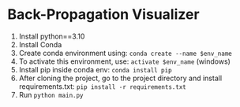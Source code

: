 # Back-Propagation Visualizer

1.  Install python==3.10
2.  Install Conda
3.  Create conda environment using: `conda create --name $env_name`
4.  To activate this environment, use: `activate $env_name` (windows)
5.  Install pip inside conda env: `conda install pip`
6.  After cloning the project, go to the project directory and install requirements.txt: `pip install -r requirements.txt`
7.  Run `python main.py`
